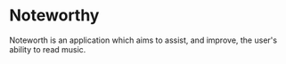 # Noteworthy

Noteworth is an application which aims to assist, and improve, the user's ability to read music.
